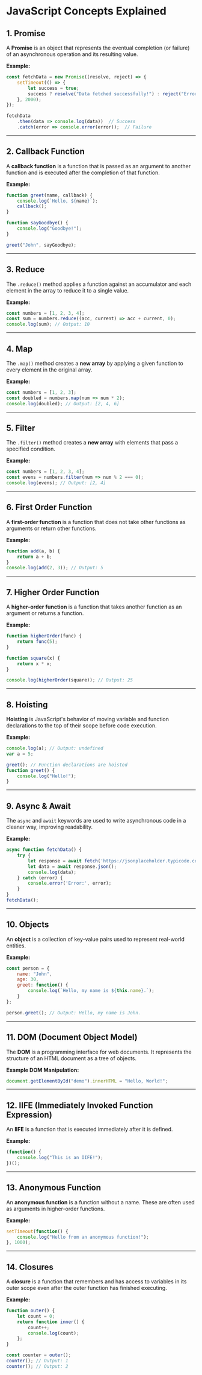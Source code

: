 
# JavaScript Concepts Explained

## 1. Promise
A **Promise** is an object that represents the eventual completion (or failure) of an asynchronous operation and its resulting value.

**Example:**
```javascript
const fetchData = new Promise((resolve, reject) => {
    setTimeout(() => {
        let success = true;
        success ? resolve("Data fetched successfully!") : reject("Error fetching data.");
    }, 2000);
});

fetchData
    .then(data => console.log(data))  // Success
    .catch(error => console.error(error));  // Failure
```
---

## 2. Callback Function
A **callback function** is a function that is passed as an argument to another function and is executed after the completion of that function.

**Example:**
```javascript
function greet(name, callback) {
    console.log(`Hello, ${name}`);
    callback();
}

function sayGoodbye() {
    console.log("Goodbye!");
}

greet("John", sayGoodbye);
```
---

## 3. Reduce
The `.reduce()` method applies a function against an accumulator and each element in the array to reduce it to a single value.

**Example:**
```javascript
const numbers = [1, 2, 3, 4];
const sum = numbers.reduce((acc, current) => acc + current, 0);
console.log(sum); // Output: 10
```
---

## 4. Map
The `.map()` method creates a **new array** by applying a given function to every element in the original array.

**Example:**
```javascript
const numbers = [1, 2, 3];
const doubled = numbers.map(num => num * 2);
console.log(doubled); // Output: [2, 4, 6]
```
---

## 5. Filter
The `.filter()` method creates a **new array** with elements that pass a specified condition.

**Example:**
```javascript
const numbers = [1, 2, 3, 4];
const evens = numbers.filter(num => num % 2 === 0);
console.log(evens); // Output: [2, 4]
```
---

## 6. First Order Function
A **first-order function** is a function that does not take other functions as arguments or return other functions.

**Example:**
```javascript
function add(a, b) {
    return a + b;
}
console.log(add(2, 3)); // Output: 5
```
---

## 7. Higher Order Function
A **higher-order function** is a function that takes another function as an argument or returns a function.

**Example:**
```javascript
function higherOrder(func) {
    return func(5);
}

function square(x) {
    return x * x;
}

console.log(higherOrder(square)); // Output: 25
```
---

## 8. Hoisting
**Hoisting** is JavaScript's behavior of moving variable and function declarations to the top of their scope before code execution.

**Example:**
```javascript
console.log(a); // Output: undefined
var a = 5;

greet(); // Function declarations are hoisted
function greet() {
    console.log("Hello!");
}
```
---

## 9. Async & Await
The `async` and `await` keywords are used to write asynchronous code in a cleaner way, improving readability.

**Example:**
```javascript
async function fetchData() {
    try {
        let response = await fetch('https://jsonplaceholder.typicode.com/posts/1');
        let data = await response.json();
        console.log(data);
    } catch (error) {
        console.error('Error:', error);
    }
}
fetchData();
```
---

## 10. Objects
An **object** is a collection of key-value pairs used to represent real-world entities.

**Example:**
```javascript
const person = {
    name: "John",
    age: 30,
    greet: function() {
        console.log(`Hello, my name is ${this.name}.`);
    }
};

person.greet(); // Output: Hello, my name is John.
```
---

## 11. DOM (Document Object Model)
The **DOM** is a programming interface for web documents. It represents the structure of an HTML document as a tree of objects.

**Example DOM Manipulation:**
```javascript
document.getElementById("demo").innerHTML = "Hello, World!";
```
---

## 12. IIFE (Immediately Invoked Function Expression)
An **IIFE** is a function that is executed immediately after it is defined.

**Example:**
```javascript
(function() {
    console.log("This is an IIFE!");
})();
```
---

## 13. Anonymous Function
An **anonymous function** is a function without a name. These are often used as arguments in higher-order functions.

**Example:**
```javascript
setTimeout(function() {
    console.log("Hello from an anonymous function!");
}, 1000);
```
---

## 14. Closures
A **closure** is a function that remembers and has access to variables in its outer scope even after the outer function has finished executing.

**Example:**
```javascript
function outer() {
    let count = 0;
    return function inner() {
        count++;
        console.log(count);
    };
}

const counter = outer();
counter(); // Output: 1
counter(); // Output: 2
```
